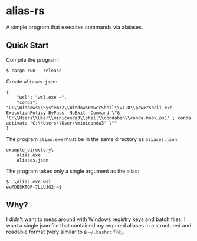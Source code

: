 # alias-rs

A simple program that executes commands via alaiases.

## Quick Start
Compile the program:
```
$ cargo run --release
```

Create `aliases.json`:
```
{
    "wsl": "wsl.exe ~",
    "conda": "C:\\Windows\\System32\\WindowsPowerShell\\v1.0\\powershell.exe -ExecutionPolicy ByPass -NoExit -Command \"& 'C:\\Users\\User\\miniconda3\\shell\\condabin\\conda-hook.ps1' ; conda activate 'C:\\Users\\User\\miniconda3' \""
}
```

The program `alias.exe` must be in the same directory as `aliases.json`:
```
example_directory\
    alias.exe
    aliases.json
```

The program takes only a single argument as the alias:
```
$ .\alias.exe wsl
ev@DESKTOP-7LLUJG2:~$
```

## Why?
I didn't want to mess around with Windows registry keys and batch files. I want a single json file that contained my required aliases in a structured and readable format (very similar to a `~/.bashrc` file).
